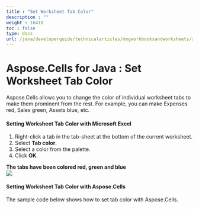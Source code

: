 ```yaml
---
title : "Set Worksheet Tab Color" 
description : "" 
weight : 16418 
toc : false
type: docs
url: /java/developerguide/technicalarticles/mngworkbooksandworksheets/set+worksheet+tab+color/
---
```


# Aspose.Cells for Java : Set Worksheet Tab Color


Aspose.Cells allows you to change the color of individual worksheet tabs to make them prominent from the rest. For example, you can make Expenses red, Sales green, Assets blue, etc.

#### Setting Worksheet Tab Color with Microsoft Excel

1.  Right-click a tab in the tab-sheet at the bottom of the current worksheet.
2.  Select **Tab color**.
3.  Select a color from the palette.
4.  Click **OK**.

**The tabs have been colored red, green and blue**  
![](https://docs2.aspose.com/cells/java/attachments/5276647/5472999.png)

#### Setting Worksheet Tab Color with Aspose.Cells

The sample code below shows how to set tab color with Aspose.Cells.


